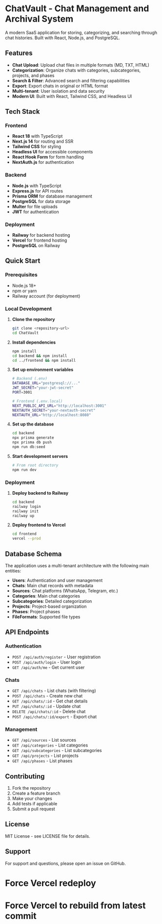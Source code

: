 # ChatVault - Chat Management and Archival System

A modern SaaS application for storing, categorizing, and searching through chat histories. Built with React, Node.js, and PostgreSQL.

## Features

- **Chat Upload**: Upload chat files in multiple formats (MD, TXT, HTML)
- **Categorization**: Organize chats with categories, subcategories, projects, and phases
- **Search & Filter**: Advanced search and filtering capabilities
- **Export**: Export chats in original or HTML format
- **Multi-tenant**: User isolation and data security
- **Modern UI**: Built with React, Tailwind CSS, and Headless UI

## Tech Stack

### Frontend
- **React 18** with TypeScript
- **Next.js 14** for routing and SSR
- **Tailwind CSS** for styling
- **Headless UI** for accessible components
- **React Hook Form** for form handling
- **NextAuth.js** for authentication

### Backend
- **Node.js** with TypeScript
- **Express.js** for API routes
- **Prisma ORM** for database management
- **PostgreSQL** for data storage
- **Multer** for file uploads
- **JWT** for authentication

### Deployment
- **Railway** for backend hosting
- **Vercel** for frontend hosting
- **PostgreSQL** on Railway

## Quick Start

### Prerequisites
- Node.js 18+
- npm or yarn
- Railway account (for deployment)

### Local Development

1. **Clone the repository**
   ```bash
   git clone <repository-url>
   cd ChatVault
   ```

2. **Install dependencies**
   ```bash
   npm install
   cd backend && npm install
   cd ../frontend && npm install
   ```

3. **Set up environment variables**
   ```bash
   # Backend (.env)
   DATABASE_URL="postgresql://..."
   JWT_SECRET="your-jwt-secret"
   PORT=3001
   
   # Frontend (.env.local)
   NEXT_PUBLIC_API_URL="http://localhost:3001"
   NEXTAUTH_SECRET="your-nextauth-secret"
   NEXTAUTH_URL="http://localhost:8080"
   ```

4. **Set up the database**
   ```bash
   cd backend
   npx prisma generate
   npx prisma db push
   npm run db:seed
   ```

5. **Start development servers**
   ```bash
   # From root directory
   npm run dev
   ```

### Deployment

1. **Deploy backend to Railway**
   ```bash
   cd backend
   railway login
   railway init
   railway up
   ```

2. **Deploy frontend to Vercel**
   ```bash
   cd frontend
   vercel --prod
   ```

## Database Schema

The application uses a multi-tenant architecture with the following main entities:

- **Users**: Authentication and user management
- **Chats**: Main chat records with metadata
- **Sources**: Chat platforms (WhatsApp, Telegram, etc.)
- **Categories**: Main chat categories
- **Subcategories**: Detailed categorization
- **Projects**: Project-based organization
- **Phases**: Project phases
- **FileFormats**: Supported file types

## API Endpoints

### Authentication
- `POST /api/auth/register` - User registration
- `POST /api/auth/login` - User login
- `GET /api/auth/me` - Get current user

### Chats
- `GET /api/chats` - List chats (with filtering)
- `POST /api/chats` - Create new chat
- `GET /api/chats/:id` - Get chat details
- `PUT /api/chats/:id` - Update chat
- `DELETE /api/chats/:id` - Delete chat
- `POST /api/chats/:id/export` - Export chat

### Management
- `GET /api/sources` - List sources
- `GET /api/categories` - List categories
- `GET /api/subcategories` - List subcategories
- `GET /api/projects` - List projects
- `GET /api/phases` - List phases

## Contributing

1. Fork the repository
2. Create a feature branch
3. Make your changes
4. Add tests if applicable
5. Submit a pull request

## License

MIT License - see LICENSE file for details.

## Support

For support and questions, please open an issue on GitHub.
# Force Vercel redeploy
# Force Vercel to rebuild from latest commit
